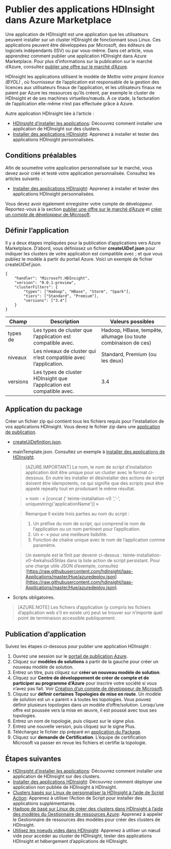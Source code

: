 <properties
    pageTitle="Publier des applications de HDInsight | Microsoft Azure"
    description="Apprenez à créer et publier des applications de HDInsight."
    services="hdinsight"
    documentationCenter=""
    authors="mumian"
    manager="jhubbard"
    editor="cgronlun"
    tags="azure-portal"/>

<tags
    ms.service="hdinsight"
    ms.devlang="na"
    ms.topic="hero-article"
    ms.tgt_pltfrm="na"
    ms.workload="big-data"
    ms.date="10/18/2016"
    ms.author="jgao"/>

# <a name="publish-hdinsight-applications-into-the-azure-marketplace"></a>Publier des applications HDInsight dans Azure Marketplace

Une application de HDInsight est une application que les utilisateurs peuvent installer sur un cluster HDInsight de fonctionnant sous Linux. Ces applications peuvent être développées par Microsoft, des éditeurs de logiciels indépendants (ISV) ou par vous-même. Dans cet article, vous apprendrez comment publier une application HDInsight dans Azure Marketplace.  Pour plus d’informations sur la publication sur le marché d’Azure, consultez [publier une offre sur le marché d’Azure](../marketplace-publishing/marketplace-publishing-getting-started.md).

HDInsight les applications utilisent le modèle de *Mettre votre propre licence (BYOL)* , où fournisseur de l’application est responsable de la gestion des licences aux utilisateurs finaux de l’application, et les utilisateurs finaux ne paient par Azure les ressources qu’ils créent, par exemple le cluster de HDInsight et de ses machines virtuelles/nœuds. À ce stade, la facturation de l’application elle-même n’est pas effectuée grâce à Azure.

Autre application HDInsight liée à l’article :

- [HDInsight d’installer les applications](hdinsight-apps-install-applications.md): Découvrez comment installer une application de HDInsight sur des clusters.
- [Installer des applications HDInsight](hdinsight-apps-install-custom-applications.md): Apprenez à installer et tester des applications HDInsight personnalisées.

 
## <a name="prerequisites"></a>Conditions préalables

Afin de soumettre votre application personnalisée sur le marché, vous devez avoir créé et testé votre application personnalisée. Consultez les articles suivants :

- [Installer des applications HDInsight](hdinsight-apps-install-custom-applications.md): Apprenez à installer et tester des applications HDInsight personnalisées.

Vous devez avoir également enregistrer votre compte de développeur. Reportez-vous à la section [publier une offre sur le marché d’Azure](../marketplace-publishing/marketplace-publishing-getting-started.md) et [créer un compte de développeur de Microsoft](../marketplace-publishing/marketplace-publishing-accounts-creation-registration.md).

## <a name="define-application"></a>Définir l’application

Il y a deux étapes impliquées pour la publication d’applications vers Azure Marketplace.  D’abord, vous définissez un fichier **createUiDef.json** pour indiquer les clusters de votre application est compatible avec ; et que vous publiez le modèle à partir du portail Azure. Voici un exemple de fichier createUiDef.json.

    {
        "handler": "Microsoft.HDInsight",
        "version": "0.0.1-preview",
        "clusterFilters": {
            "types": ["Hadoop", "HBase", "Storm", "Spark"],
            "tiers": ["Standard", "Premium"],
            "versions": ["3.4"]
        }
    }


|Champ  | Description   | Valeurs possibles|
|-------|---------------|----------------|
|types de  | Les types de cluster que l’application est compatible avec.    |Hadoop, HBase, tempête, allumage (ou toute combinaison de ces)|
|niveaux  | Les niveaux de cluster qui n’est compatible avec l’application.    |Standard, Premium (ou les deux)|
|versions|  Les types de cluster HDInsight que l’application est compatible avec.    |3.4|

## <a name="package-application"></a>Application du package

Créer un fichier zip qui contient tous les fichiers requis pour l’installation de vos applications HDInsight. Vous devez le fichier zip dans une [application de publication](#publish-application).

- [createUiDefinition.json](#define-application).
- mainTemplate.json. Consultez un exemple à [installer des applications de HDInsight](hdinsight-apps-install-custom-applications.md).

    >[AZURE.IMPORTANT] Le nom, le nom de script d’installation application doit être unique pour un cluster avec le format ci-dessous. En outre les installer et désinstaller des actions de script doivent être idempotents, ce qui signifie que des scripts peut être appelé repeatly tout en produisant le même résultat.
    
    >   » nom : « [concat (' teinte-installation-v0 ','-', uniquestring('applicationName')] »
        
    >Remarque Il existe trois parties au nom du script :
        
    >   1. Un préfixe du nom de script, qui comprend le nom de l’application ou un nom pertinent pour l’application.
    >   2. Un «- » pour une meilleure lisibilité.
    >   3. Fonction de chaîne unique avec le nom de l’application comme paramètre.

    >   Un exemple est le finit par devenir ci-dessus : teinte-installation-v0-4wkahss55hlas dans la liste action de script persistant. Pour une charge utile JSON d’exemple, consultez [https://raw.githubusercontent.com/hdinsight/Iaas-Applications/master/Hue/azuredeploy.json](https://raw.githubusercontent.com/hdinsight/Iaas-Applications/master/Hue/azuredeploy.json).

- Scripts obligatoires.

> [AZURE.NOTE] Les fichiers d’application (y compris les fichiers d’application web s’il en existe un) peut se trouver sur n’importe quel point de terminaison accessible publiquement.

## <a name="publish-application"></a>Publication d’application

Suivez les étapes ci-dessous pour publier une application HDInsight :

1. Ouvrez une session sur le [portail de publication Azure](https://publish.windowsazure.com/).
2. Cliquez sur **modèles de solutions** à partir de la gauche pour créer un nouveau modèle de solution.
3. Entrez un titre, puis cliquez sur **créer un nouveau modèle de solution**.
3. Cliquez sur **Centre de développement de créer de compte et de participer au programme d’Azure** pour inscrire votre société si vous n’avez pas fait.  Voir [Création d’un compte de développeur de Microsoft](../marketplace-publishing/marketplace-publishing-accounts-creation-registration.md).
4. Cliquez sur **définir certaines Topologies de mise en route**. Un modèle de solution est un « parent » à toutes les topologies. Vous pouvez définir plusieurs topologies dans un modèle d’offre/solution. Lorsqu’une offre est poussée vers la mise en œuvre, il est poussé avec tous ses topologies. 
4. Entrez un nom de topologie, puis cliquez sur le signe plus.
5. Entrez une nouvelle version, puis cliquez sur le signe Plus.
6. Téléchargez le fichier zip préparé en [application du Package](#package-application).  
7. Cliquez sur **demande de Certification**. L’équipe de certification Microsoft va passer en revue les fichiers et certifie la topologie.

## <a name="next-steps"></a>Étapes suivantes

- [HDInsight d’installer les applications](hdinsight-apps-install-applications.md): Découvrez comment installer une application de HDInsight sur des clusters.
- [Installer des applications HDInsight](hdinsight-apps-install-custom-applications.md): Découvrez comment déployer une application non publiée de HDInsight à HDInsight.
- [Clusters basés sur Linux de personnaliser la HDInsight à l’aide de Script Action](hdinsight-hadoop-customize-cluster-linux.md): Apprenez à utiliser l’Action de Script pour installer des applications supplémentaires.
- [Hadoop de basé sur Linux de créer des clusters dans HDInsight à l’aide des modèles du Gestionnaire de ressources Azure](hdinsight-hadoop-create-linux-clusters-arm-templates.md): Apprenez à appeler le Gestionnaire de ressources des modèles pour créer des clusters de HDInsight.
- [Utilisez les noeuds vides dans HDInsight](hdinsight-apps-use-edge-node.md): Apprenez à utiliser un nœud vide pour accéder au cluster de HDInsight, tester des applications HDInsight et hébergement d’applications de HDInsight.

